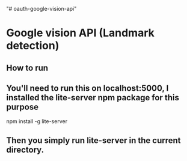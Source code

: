 "# oauth-google-vision-api" 


# Google vision API (Landmark detection)


## How to run

## You'll need to run this on localhost:5000, I installed the lite-server npm package for this purpose

npm install -g lite-server

## Then you simply run lite-server in the current directory.



